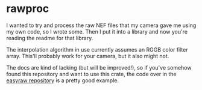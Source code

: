 # rawproc

I wanted to try and process the raw NEF files that my camera gave me using my own code, so I wrote
some. Then I put it into a library and now you're reading the readme for that library.

The interpolation algorithm in use currently assumes an RGGB color filter array. This'll probably
work for your camera, but it also might not.

The docs are kind of lacking (but will be improved!), so if you've somehow found this repository
and want to use this crate, the code over in the [easyraw repository][easyraw-github] is a pretty
good example.

[easyraw-github]: https://github.com/gennyble/easyraw
